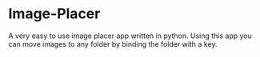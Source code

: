 # Image-Placer
A very easy to use image placer app written in python. Using this app you can move images to any folder by binding the folder with a key.
